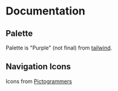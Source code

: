 # Documentation

## Palette

Palette is "Purple" (not final) from [tailwind](<https://tailwindcss.com/docs/customizing-colors>).

## Navigation Icons

Icons from [Pictogrammers](https://pictogrammers.com/library/mdi/)
